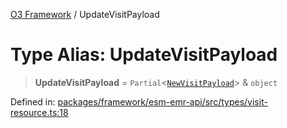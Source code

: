[O3 Framework](../API.md) / UpdateVisitPayload

# Type Alias: UpdateVisitPayload

> **UpdateVisitPayload** = `Partial`\<[`NewVisitPayload`](../interfaces/NewVisitPayload.md)\> & `object`

Defined in: [packages/framework/esm-emr-api/src/types/visit-resource.ts:18](https://github.com/openmrs/openmrs-esm-core/blob/main/packages/framework/esm-emr-api/src/types/visit-resource.ts#L18)
